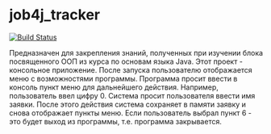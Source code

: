 # job4j_tracker

[![Build Status](https://travis-ci.com/ksheronov/job4j_tracker.svg?branch=master)](https://travis-ci.com/ksheronov/job4j_tracker)

Предназначен для закрепления знаний, полученных при изучении блока посвященного ООП из курса по основам языка Java.
Этот проект - консольное приложение. После запуска пользователю отображается меню с возможностями программы. 
Программа просит ввести в консоль пункт меню для дальнейшего действия. 
Например, пользователь ввел цифру 0. Система просит пользователя ввести имя заявки. 
После этого действия система сохраняет в памяти заявку и снова отображает пункты меню. 
Если пользователь выбрал пункт 6 - это будет выход из программы, т.е. программа закрывается.